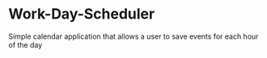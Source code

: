# Work-Day-Scheduler
Simple calendar application that allows a user to save events for each hour of the day
